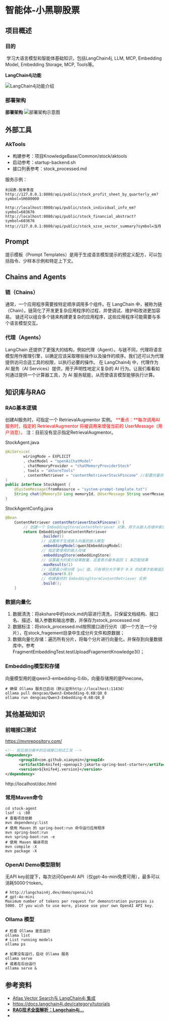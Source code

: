 # 智能体-小黑聊股票



## 项目概述

### 目的

​		学习大语言模型和智能体基础知识，包括LangChain4j,  LLM, MCP, Embedding Model, Embedding Storage, MCP, Tools等。



**LangChain4j功能**

![LangChain4j功能介绍](images/langchain_function.png)

### 部署架构

**部署架构**
![部署架构示意图](images/overview.png)


## 外部工具
### AkTools
- 构建参考：项目KnowledgeBase/Common/stock/aktools
- 启动参考：startup-backend.sh
- 接口列表参考：stock_processed.md

服务示例：
~~~
利润表-按单季度 http://127.0.0.1:8080/api/public/stock_profit_sheet_by_quarterly_em?symbol=SH600000

http://localhost:8080/api/public/stock_individual_info_em?symbol=603676
http://localhost:8080/api/public/stock_financial_abstract?symbol=603676
http://127.0.0.1:8080/api/public/stock_szse_sector_summary?symbol=当月
~~~

## Prompt
提示模板（Prompt Templates）是用于生成语言模型提示的预定义配方，可以包括指令、少样本示例和特定上下文。

## Chains and Agents
### 链（Chains）
通常，一个应用程序需要按特定顺序调用多个组件。在 LangChain 中，被称为链（Chain）。链简化了开发更复杂应用程序的过程，并使调试、维护和改进更加容易。
链还可以组合多个链来构建更复杂的应用程序，这些应用程序可能需要与多个语言模型交互。

### 代理（Agents）
LangChain 还提供了更强大的结构，例如代理（Agent）。与链不同，代理将语言模型用作推理引擎，以确定应该采取哪些操作以及操作的顺序。我们还可以为代理提供访问合适工具的权限，以执行必要的操作。
在 LangChain4j 中，代理作为 AI 服务（AI Services）提供，用于声明性地定义复杂的 AI 行为。让我们看看如何通过提供一个计算器工具，为 AI 服务赋能，从而使语言模型能够执行计算。

## 知识库与RAG
### RAG基本逻辑
创建AI服务时，可指定一个 RetrievalAugmentor 实例。
<font color=red>**重点：**每次调用AI服务时，指定的 RetrievalAugmentor 将被调用来增强当前的 UserMessage（用户消息）。</font>
注：目前没有显示指定RetrievalAugmentor。

StockAgent.java
~~~java
@AiService(
        wiringMode = EXPLICIT
        , chatModel = "openAiChatModel"
        , chatMemoryProvider = "chatMemoryProviderStock"
        , tools = "akhareTools"
        , contentRetriever = "contentRetrieverStockPincone" //配置向量存储
)
public interface StockAgent {
    @SystemMessage(fromResource = "system-prompt-template.txt")
    String chat(@MemoryId Long memoryId, @UserMessage String userMessage);
}
~~~
StockAgentConfig.java
~~~java
@Bean
    ContentRetriever contentRetrieverStockPincone() {
        // 创建一个 EmbeddingStoreContentRetriever 对象，用于从嵌入存储中索引内容
        return EmbeddingStoreContentRetriever
                .builder()
                // 设置用于生成嵌入向量的嵌入模型
                .embeddingModel(qwen3EmbeddingModel)
                // 指定要使用的嵌入存储
                .embeddingStore(embeddingStore)
                // 设置最大的索引结果数量，这里表示最多返回 1 条匹配结果
                .maxResults(1)
                // 设置最小得分阈（yu）值。只有得分大于等于 0.8 的结果才能被返回
                .minScore(0.8)
                // 构建最终的 EmbeddingStoreContentRetriever 实例
                .build();
    }
~~~

### 数据向量化
1. 数据清洗：将akshare中的stock.md内容进行清洗，只保留文档结构、接口名、描述、输入参数和输出参数，并保存为stock_processed.md
2. 数据标注：将stock_processed.md按照接口进行分片（即一个方法一个分片），在stock_fragement目录中生成分片文件和原数据；
3. 数据向量化存储：遍历所有分片，将每个分片进行向量化，并保存到向量数据库中。参考FragmentEmbeddingTest.testUploadFragementKnowledge3()；

### Embedding模型和存储
向量模型用的是qwen3-embedding-0.6b，向量存储用的是Pinecone。
~~~shell
# 确保 Ollama 服务已启动（默认监听http://localhost:11434）
ollama pull dengcao/Qwen3-Embedding-0.6B:Q8_0
ollama run dengcao/Qwen3-Embedding-0.6B:Q8_0
~~~

## 其他基础知识

### 前端接口测试
https://mvnrepository.com/
~~~xml
<!-- 前后端分离中的后端接口测试工具 -->
<dependency>
      <groupId>com.github.xiaoymin</groupId>
      <artifactId>knife4j-openapi3-jakarta-spring-boot-starter</artifactId>
      <version>${knife4j.version}</version>
</dependency>
~~~
http://localhost/doc.html


### 常用Maven命令
~~~shell
cd stock-agent
lsof -i :80
# 查看项目依赖
mvn dependency:list
# 使用 Maven 的 spring-boot:run 命令运行应用程序
mvn spring-boot:run
mvn spring-boot:run -e
# 使用 Maven 编译项目
mvn compile -X
mvn package -X
~~~

### OpenAI Demo模型限制
无API key前提下，每次访问OpenAI API（仅gpt-4o-mini免费可用），最多可以消耗5000个token。
~~~
# http://langchain4j.dev/demo/openai/v1
# gpt-4o-mini
Maximum number of tokens per request for demonstration purposes is 5000. If you wish to use more, please use your own OpenAI API key.
~~~

### Ollama 模型
~~~shell
# 检查 Ollama 是否运行
ollama list
# List running models
ollama ps

# 如果没有运行，启动 Ollama 服务
ollama serve
# 或者在后台运行
ollama serve &
~~~


## 参考资料
- [Atlas Vector Search与 LangChain4j 集成](https://www.mongodb.com/zh-cn/docs/atlas/ai-integrations/langchain4j/)
- https://docs.langchain4j.dev/category/tutorials
- [**RAG技术全面解析：Langchain4j...**](https://cloud.tencent.com/developer/article/2453301)
- 